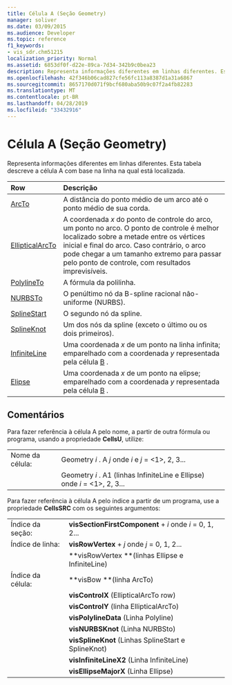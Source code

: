 ```yaml
---
title: Célula A (Seção Geometry)
manager: soliver
ms.date: 03/09/2015
ms.audience: Developer
ms.topic: reference
f1_keywords:
- vis_sdr.chm51215
localization_priority: Normal
ms.assetid: 6853df0f-d22e-89ca-7d34-342b9c0bea23
description: Representa informações diferentes em linhas diferentes. Esta tabela descreve a célula A com base na linha na qual está localizada.
ms.openlocfilehash: 42f346b06cad827cfe56fc113a8387d1a31a6867
ms.sourcegitcommit: 8657170d071f9bcf680aba50b9c07f2a4fb82283
ms.translationtype: MT
ms.contentlocale: pt-BR
ms.lasthandoff: 04/28/2019
ms.locfileid: "33432916"
---
```

# <a name="a-cell-geometry-section"></a>Célula A (Seção Geometry)

Representa informações diferentes em linhas diferentes. Esta tabela descreve a célula A com base na linha na qual está localizada.
  
|**Row**|**Descrição**|
|:-----|:-----|
|[ArcTo](arcto-row-geometry-section.md) <br/> | A distância do ponto médio de um arco até o ponto médio de sua corda.  <br/> |
|[EllipticalArcTo](ellipticalarcto-row-geometry-section.md) <br/> | A coordenada *x* do ponto de controle do arco, um ponto no arco. O ponto de controle é melhor localizado sobre a metade entre os vértices inicial e final do arco. Caso contrário, o arco pode chegar a um tamanho extremo para passar pelo ponto de controle, com resultados imprevisíveis.  <br/> |
|[PolylineTo](polylineto-row-geometry-section.md) <br/> | A fórmula da polilinha.  <br/> |
|[NURBSTo](nurbsto-row-geometry-section.md) <br/> | O penúltimo nó da B-spline racional não-uniforme (NURBS).  <br/> |
|[SplineStart](splinestart-row-geometry-section.md) <br/> | O segundo nó da spline.  <br/> |
|[SplineKnot](splineknot-row-geometry-section.md) <br/> | Um dos nós da spline (exceto o último ou os dois primeiros).  <br/> |
|[InfiniteLine](infiniteline-row-geometry-section.md) <br/> | Uma coordenada *x* de um ponto na linha infinita; emparelhado com a coordenada *y* representada pela célula [B](b-cell-geometry-section.md) .  <br/> |
|[Elipse](ellipse-row-geometry-section.md) <br/> | Uma coordenada *x* de um ponto na elipse; emparelhado com a coordenada *y* representada pela célula [B](b-cell-geometry-section.md) .  <br/> |
   
## <a name="remarks"></a>Comentários

Para fazer referência à célula A pelo nome, a partir de outra fórmula ou programa, usando a propriedade **CellsU**, utilize: 
  
|||
|:-----|:-----|
| Nome da célula:  <br/> | Geometry *i* . A *j* onde *i* e *j* = <1>, 2, 3...  <br/> |
|| Geometry *i* . A1 (linhas InfiniteLine e Ellipse) onde *i* = <1>, 2, 3...  <br/> |
   
Para fazer referência à célula A pelo índice a partir de um programa, use a propriedade **CellsSRC** com os seguintes argumentos: 
  
|||
|:-----|:-----|
| Índice da seção:  <br/> |**visSectionFirstComponent** +  *i* onde *i* = 0, 1, 2...  <br/> |
| Índice de linha:  <br/> |**visRowVertex** +  *j* onde *j* = 0, 1, 2...  <br/> |
||**visRowVertex **(linhas Ellipse e InfiniteLine)  <br/> |
| Índice da célula:  <br/> |**visBow **(linha ArcTo)  <br/> |
||**visControlX** (EllipticalArcTo row)  <br/> |
||**visControlY** (linha EllipticalArcTo)  <br/> |
||**visPolylineData** (Linha Polyline)  <br/> |
||**visNURBSKnot** (Linha NURBSto)  <br/> |
||**visSplineKnot** (Linhas SplineStart e SplineKnot)  <br/> |
||**visInfiniteLineX2** (Linha InfiniteLine)  <br/> |
||**visEllipseMajorX** (Linha Ellipse)  <br/> |
   

